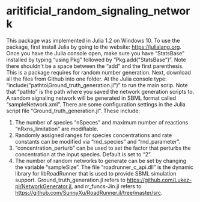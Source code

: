 # aritificial_random_signaling_network
This package was implemented in Julia 1.2 on Windows 10. To use the package, first install Julia by going to the website: https://julialang.org. Once you have the Julia console open, make sure you have “StatsBase” installed by typing “using Pkg” followed by “Pkg.add("StatsBase”)”. Note there shouldn't be a space between the “add” and the first parenthesis.  This is a package requires for random number generation. 
Next, download all the files from Github into one folder. At the Julia console type: “include("pathto\Ground_truth_generation.jl”)” to run the main scrip. Note that “pathto” is the path where you saved the network generation scripts to. A random signaling network will be generated in SBML format called “sampleNetwork.xml”. There are some configuration settings in the Julia script file “Ground_truth_generation.jl”. These include:
1) The number of species “nSpeces” and maximum number of reactions “nRxns_limitation” are modifiable.
2) Randomly assigned ranges for species concentrations and rate constants can be modified via “rnd_species” and “rnd_parameter”.
3) “concentration_perturb” can be used to set the factor that perturbs the concentration at the input species. Default is set to “2”.
4) The number of random networks to generate can be set by changing the variable “sampleSize”. 
The file “roadrunner_c_api.dll” is the dynamic library for libRoadRunner that is used to provide SBML simulation support.   Ground_truth_generation.jl refers to https://github.com/Lukez-pi/NetworkGenerator.jl, and rr_funcs-Jin.jl refers to https://github.com/SunnyXu/RoadRunner.jl/tree/master/src. 
